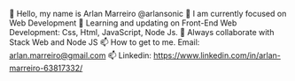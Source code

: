 👋 Hello, my name is Arlan Marreiro @arlansonic
👀 I am currently focused on Web Development 
🌱 Learning and updating on Front-End Web Development: Css, Html, JavaScript, Node Js. 
💞️ Always collaborate with Stack Web and Node JS 
📫 How to get to me. Email: arlan.marreiro@gmail.com
📫 Linkedin: https://www.linkedin.com/in/arlan-marreiro-63817332/

<!---
arlansonic/arlansonic is a ✨ special ✨ repository because its `README.md` (this file) appears on your GitHub profile.
You can click the Preview link to take a look at your changes.
--->
